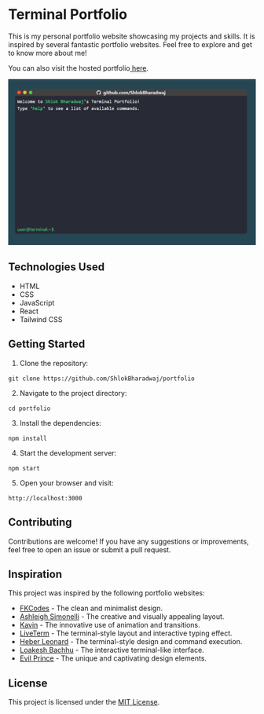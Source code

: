 # Terminal Portfolio

This is my personal portfolio website showcasing my projects and skills. It is inspired by several fantastic portfolio websites. Feel free to explore and get to know more about me!

You can also visit the hosted portfolio<a href="https://shlokbharadwaj.github.io/portfolio/" target="_blank"> here</a>.

![Portfolio Screenshot](./src/assets/terminal-portfolio.png)
## Technologies Used

- HTML
- CSS
- JavaScript
- React
- Tailwind CSS

## Getting Started

1. Clone the repository: 
```
git clone https://github.com/ShlokBharadwaj/portfolio
```
2. Navigate to the project directory: 
```
cd portfolio
```
3. Install the dependencies: 
```
npm install
```
4. Start the development server: 
```
npm start
```
5. Open your browser and visit: 
```
http://localhost:3000
```
## Contributing

Contributions are welcome! If you have any suggestions or improvements, feel free to open an issue or submit a pull request.

## Inspiration

This project was inspired by the following portfolio websites:

- <a href="https://fkcodes.com/" target="_blank">FKCodes</a> - The clean and minimalist design.
- <a href="https://ashleighsimonelli.co.uk/" target="_blank">Ashleigh Simonelli</a> - The creative and visually appealing layout.
- <a href="https://www.kavin.me/" target="_blank">Kavin</a> - The innovative use of animation and transitions.
- <a href="https://liveterm-2ox2y7g8c-cveinnt.vercel.app/" target="_blank">LiveTerm</a> - The terminal-style layout and interactive typing effect.
- <a href="https://heberleonard2.github.io/terminal-style-portfolio-page/" target="_blank">Heber Leonard</a> - The terminal-style design and command execution.
- <a href="https://loakeshbachhu.github.io/" target="_blank">Loakesh Bachhu</a> - The interactive terminal-like interface.
- <a href="https://evilprince2009.netlify.app/" target="_blank">Evil Prince</a> - The unique and captivating design elements.

## License

This project is licensed under the [MIT License](LICENSE).
